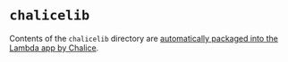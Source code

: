 # `chalicelib`

Contents of the `chalicelib` directory are
[automatically packaged into the Lambda app by Chalice](https://chalice.readthedocs.io/en/latest/topics/multifile.html).
